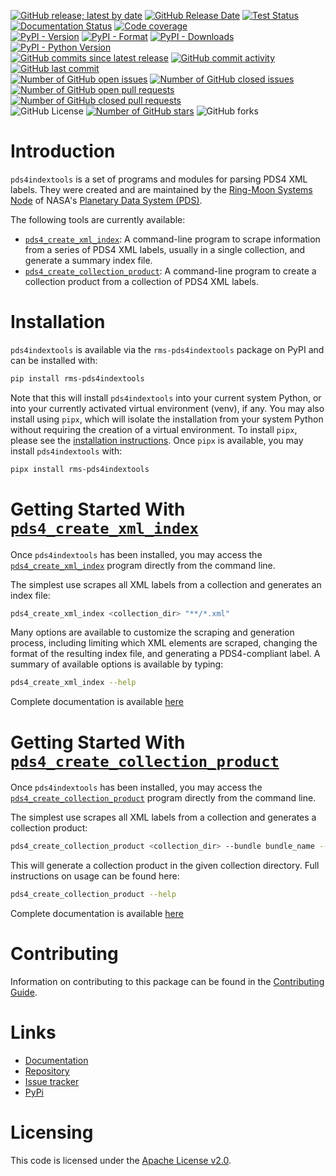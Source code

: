 [![GitHub release; latest by date](https://img.shields.io/github/v/release/SETI/rms-pds4indextools)](https://github.com/SETI/rms-pds4indextools/releases)
[![GitHub Release Date](https://img.shields.io/github/release-date/SETI/rms-pds4indextools)](https://github.com/SETI/rms-pds4indextools/releases)
[![Test Status](https://img.shields.io/github/actions/workflow/status/SETI/rms-pds4indextools/run-tests.yml?branch=main)](https://github.com/SETI/rms-pds4indextools/actions)
[![Documentation Status](https://readthedocs.org/projects/rms-pds4indextools/badge/?version=latest)](https://rms-pds4indextools.readthedocs.io/en/latest/?badge=latest)
[![Code coverage](https://img.shields.io/codecov/c/github/SETI/rms-pds4indextools/main?logo=codecov)](https://codecov.io/gh/SETI/rms-pds4indextools)
<br />
[![PyPI - Version](https://img.shields.io/pypi/v/rms-pds4indextools)](https://pypi.org/project/rms-pds4indextools)
[![PyPI - Format](https://img.shields.io/pypi/format/rms-pds4indextools)](https://pypi.org/project/rms-pds4indextools)
[![PyPI - Downloads](https://img.shields.io/pypi/dm/rms-pds4indextools)](https://pypi.org/project/rms-pds4indextools)
[![PyPI - Python Version](https://img.shields.io/pypi/pyversions/rms-pds4indextools)](https://pypi.org/project/rms-pds4indextools)
<br />
[![GitHub commits since latest release](https://img.shields.io/github/commits-since/SETI/rms-pds4indextools/latest)](https://github.com/SETI/rms-pds4indextools/commits/main/)
[![GitHub commit activity](https://img.shields.io/github/commit-activity/m/SETI/rms-pds4indextools)](https://github.com/SETI/rms-pds4indextools/commits/main/)
[![GitHub last commit](https://img.shields.io/github/last-commit/SETI/rms-pds4indextools)](https://github.com/SETI/rms-pds4indextools/commits/main/)
<br />
[![Number of GitHub open issues](https://img.shields.io/github/issues-raw/SETI/rms-pds4indextools)](https://github.com/SETI/rms-pds4indextools/issues)
[![Number of GitHub closed issues](https://img.shields.io/github/issues-closed-raw/SETI/rms-pds4indextools)](https://github.com/SETI/rms-pds4indextools/issues)
[![Number of GitHub open pull requests](https://img.shields.io/github/issues-pr-raw/SETI/rms-pds4indextools)](https://github.com/SETI/rms-pds4indextools/pulls)
[![Number of GitHub closed pull requests](https://img.shields.io/github/issues-pr-closed-raw/SETI/rms-pds4indextools)](https://github.com/SETI/rms-pds4indextools/pulls)
<br />
![GitHub License](https://img.shields.io/github/license/SETI/rms-pds4indextools)
[![Number of GitHub stars](https://img.shields.io/github/stars/SETI/rms-pds4indextools)](https://github.com/SETI/rms-pds4indextools/stargazers)
![GitHub forks](https://img.shields.io/github/forks/SETI/rms-pds4indextools)

# Introduction

`pds4indextools` is a set of programs and modules for parsing PDS4 XML labels.
They were created and are maintained by the [Ring-Moon Systems Node](https://pds-rings.seti.org)
of NASA's [Planetary Data System (PDS)](https://pds.nasa.gov).

The following tools are currently available:

- [`pds4_create_xml_index`](https://rms-pds4indextools.readthedocs.io/en/latest/pds4_create_xml_index.html):
  A command-line program to scrape information from a series of PDS4 XML labels, usually
  in a single collection, and generate a summary index file.
- [`pds4_create_collection_product`](https://rms-pds4indextools.readthedocs.io/en/latest/pds4_create_collection_product.html):
  A command-line program to create a collection product from a collection of PDS4 XML
  labels.

# Installation

`pds4indextools` is available via the `rms-pds4indextools` package on PyPI and
can be installed with:

```sh
pip install rms-pds4indextools
```

Note that this will install `pds4indextools` into your current system Python, or into your
currently activated virtual environment (venv), if any. You may also install using `pipx`,
which will isolate the installation from your system Python without requiring the creation
of a virtual environment. To install `pipx`, please see the [installation
instructions](https://pipx.pypa.io/stable/installation/). Once `pipx` is available, you
may install `pds4indextools` with:

```sh
pipx install rms-pds4indextools
```

# Getting Started With [`pds4_create_xml_index`](https://rms-pds4indextools.readthedocs.io/en/latest/pds4_create_xml_index.html)

Once `pds4indextools` has been installed, you may access the
[`pds4_create_xml_index`](https://rms-pds4indextools.readthedocs.io/en/latest/pds4_create_xml_index.html)
program directly from the command line.

The simplest use scrapes all XML labels from a collection and generates an index file:

```sh
pds4_create_xml_index <collection_dir> "**/*.xml"
```

Many options are available to customize the scraping and generation process, including
limiting which XML elements are scraped, changing the format of the resulting index file,
and generating a PDS4-compliant label. A summary of available options is available
by typing:

```sh
pds4_create_xml_index --help
```

Complete documentation is available [here](https://rms-pds4indextools.readthedocs.io/en/latest/pds4_create_xml_index.html)


# Getting Started With [`pds4_create_collection_product`](https://rms-pds4indextools.readthedocs.io/en/latest/pds4_create_collection_product.html)

Once `pds4indextools` has been installed, you may access the
[`pds4_create_collection_product`](https://rms-pds4indextools.readthedocs.io/en/latest/pds4_create_collection_product.html)
program directly from the command line.

The simplest use scrapes all XML labels from a collection and generates a collection product:

```sh
pds4_create_collection_product <collection_dir> --bundle bundle_name --collection collection_name
```

This will generate a collection product in the given collection directory. Full
instructions on usage can be found here:

```sh
pds4_create_collection_product --help
```

Complete documentation is available [here](https://rms-pds4indextools.readthedocs.io/en/latest/pds4_create_collection_product.html)


# Contributing

Information on contributing to this package can be found in the
[Contributing Guide](https://github.com/SETI/rms-pds4indextools/blob/main/CONTRIBUTING.md).

# Links

- [Documentation](https://rms-pds4indextools.readthedocs.io)
- [Repository](https://github.com/SETI/rms-pds4indextools)
- [Issue tracker](https://github.com/SETI/rms-pds4indextools/issues)
- [PyPi](https://pypi.org/project/rms-pds4indextools)

# Licensing

This code is licensed under the [Apache License v2.0](https://github.com/SETI/rms-pds4indextools/blob/main/LICENSE).
